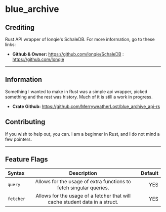 # blue_archive

## Crediting

Rust API wrapper of lonqie's SchaleDB. For more information, go to these links:

- **Github & Owner:** <https://github.com/lonqie/SchaleDB> : <https://github.com/lonqie>

---

## Information

Something I wanted to make in Rust was a simple api wrapper, picked something and the rest was history.
Much of it is still a work in progress.

- **Crate Github:** <https://github.com/MerryweatherLost/blue_archive_api-rs>

## Contributing

If you wish to help out, you can. I am a beginner in Rust, and I do not mind a few pointers.

---

## Feature Flags

| Syntax       | Description |                                                                      Default  |
| :---         |    :-----------------------------------------------------------------------:   | --------:  |
| `query`      | Allows for the usage of extra functions to fetch singular queries.                   | YES  |
| `fetcher`    | Allows for the usage of a fetcher that will cache student data in a struct.          | YES  |
